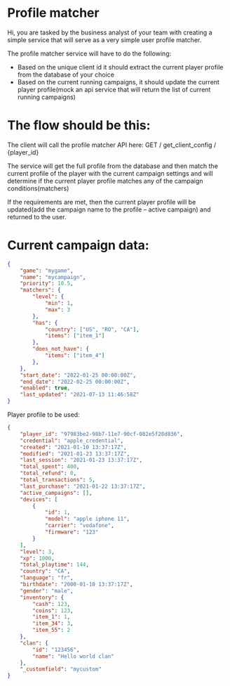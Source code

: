 # Profile matcher

Hi, you are tasked by the business analyst of your team with creating a simple service that will serve as a very simple user profile matcher.

The profile matcher service will have to do the following:
- Based on the unique client id it should extract the current player profile from the database of your choice
- Based on the current running campaigns, it should update the current player profile(mock an api service that will return the list of current running campaigns)


# The flow should be this:

The client will call the profile matcher API here: GET / get_client_config / {player_id}

The service will get the full profile from the database and then match the current profile of the player with the current campaign settings and will determine if the current player profile matches any of the campaign conditions(matchers)

If the requirements are met, then the current player profile will be updated(add the campaign name to the profile – active campaign) and returned to the user.

# Current campaign data:

```json
{
    "game": "mygame",
    "name": "mycampaign",
    "priority": 10.5,
    "matchers": {
        "level": {
            "min": 1,
            "max": 3
        },
        "has": {
            "country": ["US", "RO", "CA"],
            "items": ["item_1"]
        },
        "does_not_have": {
            "items": ["item_4"]
        },
    },
    "start_date": "2022-01-25 00:00:00Z",
    "end_date": "2022-02-25 00:00:00Z",
    "enabled": true,
    "last_updated": "2021-07-13 11:46:58Z"
}
```

Player profile to be used:

```json
{
    "player_id": "97983be2-98b7-11e7-90cf-082e5f28d836",
    "credential": "apple_credential",
    "created": "2021-01-10 13:37:17Z",
    "modified": "2021-01-23 13:37:17Z",
    "last_session": "2021-01-23 13:37:17Z",
    "total_spent": 400,
    "total_refund": 0,
    "total_transactions": 5,
    "last_purchase": "2021-01-22 13:37:17Z",
    "active_campaigns": [],
    "devices": [
        {
            "id": 1,
            "model": "apple iphone 11",
            "carrier": "vodafone",
            "firmware": "123"
        }
    ],
    "level": 3,
    "xp": 1000,
    "total_playtime": 144,
    "country": "CA",
    "language": "fr",
    "birthdate": "2000-01-10 13:37:17Z",
    "gender": "male",
    "inventory": {
        "cash": 123,
        "coins": 123,
        "item_1": 1,
        "item_34": 3,
        "item_55": 2
    },
    "clan": {
        "id": "123456",
        "name": "Hello world clan"
    },
    "_customfield": "mycustom"
}
```
